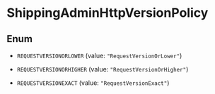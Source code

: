 

# ShippingAdminHttpVersionPolicy

## Enum


* `REQUESTVERSIONORLOWER` (value: `"RequestVersionOrLower"`)

* `REQUESTVERSIONORHIGHER` (value: `"RequestVersionOrHigher"`)

* `REQUESTVERSIONEXACT` (value: `"RequestVersionExact"`)




